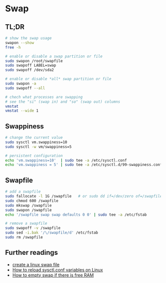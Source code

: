 # Swap

## TL;DR

```sh
# show the swap usage
swapon --show
free -h

# enable or disable a swap partition or file
sudo swapon /root/swapfile
sudo swapoff LABEL=swap
sudo swapoff /dev/sda2

# enable or disable *all* swap partition or file
sudo swapon -a
sudo swapoff --all

# chech what processes are swapping
# see the "si" (swap in) and "so" (swap out) columns
vmstat
vmstat --wide 1
```

## Swappiness

```sh
# change the current value
sudo sysctl vm.swappiness=10
sudo sysctl -w vm/swappiness=5

# persistent configuration
echo 'vm.swappiness=10'  | sudo tee -a /etc/sysctl.conf
echo 'vm.swappiness = 5' | sudo tee -a /etc/sysctl.d/99-swappiness.conf
```

## Swapfile

```sh
# add a swapfile
sudo fallocate -l 1G /swapfile   # or sudo dd if=/dev/zero of=/swapfile bs=1024 count=1048576
sudo chmod 600 /swapfile
sudo mkswap /swapfile
sudo swapon /swapfile
echo '/swapfile swap swap defaults 0 0' | sudo tee -a /etc/fstab

# remove a swapfile
sudo swapoff -v /swapfile
sudo sed -i.bak '/\/swapfile/d' /etc/fstab
sudo rm /swapfile
```

## Further readings

- [create a linux swap file]
- [How to reload sysctl.conf variables on Linux]
- [How to empty swap if there is free RAM]

[create a linux swap file]: https://linuxize.com/post/create-a-linux-swap-file/
[how to reload sysctl.conf variables on linux]: https://www.cyberciti.biz/faq/reload-sysctl-conf-on-linux-using-sysctl/
[how to empty swap if there is free ram]: https://askubuntu.com/questions/1357/how-to-empty-swap-if-there-is-free-ram#1379
